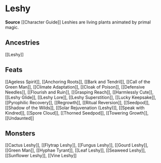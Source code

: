 ﻿---
id: '225'
name: Leshy
rarity: Common
source: '[[DATABASE/source/Character Guide|Character Guide]]'
trait:
- Leshy
type: Trait

---
# Leshy

**Source** [[Character Guide]] 
Leshies are living plants animated by primal magic.

## Ancestries

[[Leshy]]

## Feats

[[Ageless Spirit]], [[Anchoring Roots]], [[Bark and Tendril]], [[Call of the Green Man]], [[Climate Adaptation]], [[Cloak of Poison]], [[Defensive Needles]], [[Flourish and Ruin]], [[Grasping Reach]], [[Harmlessly Cute]], [[Leshy Glide]], [[Leshy Lore]], [[Leshy Superstition]], [[Lucky Keepsake]], [[Pyrophilic Recovery]], [[Regrowth]], [[Ritual Reversion]], [[Seedpod]], [[Shadow of the Wilds]], [[Solar Rejuvenation (Leshy)]], [[Speak with Kindred]], [[Spore Cloud]], [[Thorned Seedpod]], [[Towering Growth]], [[Undaunted]]

## Monsters

[[Cactus Leshy]], [[Flytrap Leshy]], [[Fungus Leshy]], [[Gourd Leshy]], [[Green Man]], [[Hyphae Tyrant]], [[Leaf Leshy]], [[Seaweed Leshy]], [[Sunflower Leshy]], [[Vine Leshy]]